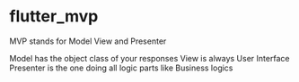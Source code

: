 # flutter_mvp
MVP stands for Model View and Presenter

Model has the object class of your responses
View is always User Interface
Presenter is the one doing all logic parts like Business logics


